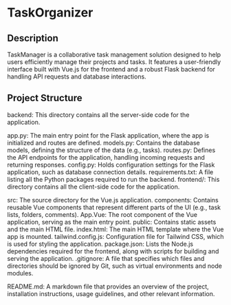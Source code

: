 # TaskOrganizer

## Description
TaskManager is a collaborative task management solution designed to help users efficiently manage their projects and tasks. It features a user-friendly interface built with Vue.js for the frontend and a robust Flask backend for handling API requests and database interactions.

## Project Structure

backend: This directory contains all the server-side code for the application.

app.py: The main entry point for the Flask application, where the app is initialized and routes are defined.
models.py: Contains the database models, defining the structure of the data (e.g., tasks).
routes.py: Defines the API endpoints for the application, handling incoming requests and returning responses.
config.py: Holds configuration settings for the Flask application, such as database connection details.
requirements.txt: A file listing all the Python packages required to run the backend.
frontend/: This directory contains all the client-side code for the application.

src: The source directory for the Vue.js application.
components: Contains reusable Vue components that represent different parts of the UI (e.g., task lists, folders, comments).
App.Vue: The root component of the Vue application, serving as the main entry point.
public: Contains static assets and the main HTML file.
index.html: The main HTML template where the Vue app is mounted.
tailwind.config.js: Configuration file for Tailwind CSS, which is used for styling the application.
package.json: Lists the Node.js dependencies required for the frontend, along with scripts for building and serving the application.
.gitignore: A file that specifies which files and directories should be ignored by Git, such as virtual environments and node modules.

README.md: A markdown file that provides an overview of the project, installation instructions, usage guidelines, and other relevant information.
